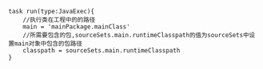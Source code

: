 


    task run(type:JavaExec){
        //执行类在工程中的的路径
        main = 'mainPackage.mainClass'
        //所需要包含的包,sourceSets.main.runtimeClasspath的值为sourceSets中设置main对象中包含的包路径
        classpath = sourceSets.main.runtimeClasspath
    }






 




